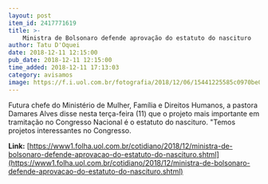 ```yaml
---
layout: post
item_id: 2417771619
title: >-
    Ministra de Bolsonaro defende aprovação do estatuto do nascituro
author: Tatu D'Oquei
date: 2018-12-11 12:15:00
pub_date: 2018-12-11 12:15:00
time_added: 2018-12-11 17:13:03
category: avisamos
image: https://f.i.uol.com.br/fotografia/2018/12/06/15441225585c0970be0be1e_1544122558_3x2_rt.jpg
---
```


Futura chefe do Ministério de Mulher, Família e Direitos Humanos, a pastora Damares Alves disse nesta terça-feira (11) que o projeto mais importante em tramitação no Congresso Nacional é o estatuto do nascituro. "Temos projetos interessantes no Congresso.

**Link:** [https://www1.folha.uol.com.br/cotidiano/2018/12/ministra-de-bolsonaro-defende-aprovacao-do-estatuto-do-nascituro.shtml](https://www1.folha.uol.com.br/cotidiano/2018/12/ministra-de-bolsonaro-defende-aprovacao-do-estatuto-do-nascituro.shtml)

